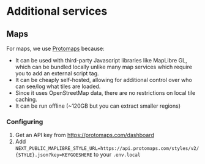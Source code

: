 # Additional services

## Maps

For maps, we use [Protomaps](https://protomaps.com/) because:

- It can be used with third-party Javascript libraries like MapLibre GL,
  which can be bundled locally unlike many map services which require you
  to add an external script tag.
- It can be cheaply self-hosted, allowing for additional control over who
  can see/log what tiles are loaded.
- Since it uses OpenStreetMap data, there are no restrictions on local
  tile caching.
- It can be run offline (~120GB but you can extract smaller regions)

### Configuring

1. Get an API key from https://protomaps.com/dashboard
2. Add `NEXT_PUBLIC_MAPLIBRE_STYLE_URL=https://api.protomaps.com/styles/v2/{STYLE}.json?key=KEYGOESHERE`
   to your `.env.local`
